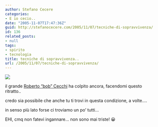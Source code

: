 ```yaml
---
author: Stefano Cecere
categories:
- E io cecio..
date: "2005-11-07T17:47:36Z"
guid: http://stefanocecere.com/2005/11/07/tecniche-di-sopravvivenza/
id: 136
related_posts:
- null
tags:
- spirito
- tecnologia
title: tecniche di sopravvivenza..
url: /2005/11/07/tecniche-di-sopravvivenza/
---
```


![](/wp-content/krur_low.jpg)
  
il grande [Roberto &#8220;bob&#8221; Cecchi](http://www.civico201.com/) ha colpito ancora, facendomi questo ritratto..

credo sia possibile che anche tu ti trovi in questa condizione, a volte&#8230;.
  
in senso più lato forse ci troviamo un po&#8217; tutti&#8230;

EHI, cmq non fatevi ingannare&#8230; non sono mai triste! 😀
